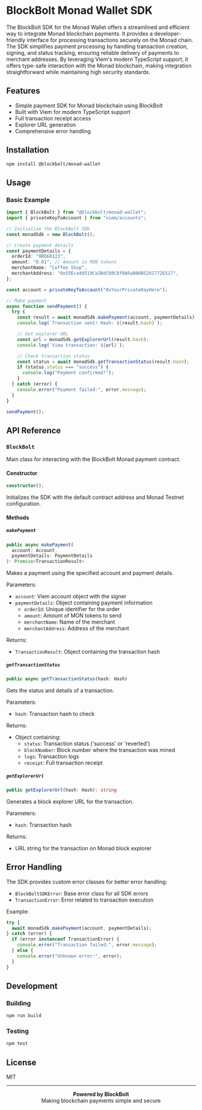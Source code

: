 # BlockBolt Monad Wallet SDK

The BlockBolt SDK for the Monad Wallet offers a streamlined and efficient way to integrate Monad blockchain payments. It provides a developer-friendly interface for processing transactions securely on the Monad chain. The SDK simplifies payment processing by handling transaction creation, signing, and status tracking, ensuring reliable delivery of payments to merchant addresses. By leveraging Viem's modern TypeScript support, it offers type-safe interaction with the Monad blockchain, making integration straightforward while maintaining high security standards.

## Features

- Simple payment SDK for Monad blockchain using BlockBolt
- Built with Viem for modern TypeScript support
- Full transaction receipt access
- Explorer URL generation
- Comprehensive error handling

## Installation

```bash
npm install @blockbolt/monad-wallet
```

## Usage

### Basic Example

```typescript
import { BlockBolt } from "@blockbolt/monad-wallet";
import { privateKeyToAccount } from "viem/accounts";

// Initialize the BlockBolt SDK
const monadSdk = new BlockBolt();

// Create payment details
const paymentDetails = {
  orderId: "ORDER123",
  amount: "0.01", // Amount in MON tokens
  merchantName: "Coffee Shop",
  merchantAddress: "0x55Eca4d519Ca2BdC60C8f886aB00B5281772E517",
};

const account = privateKeyToAccount("0xYourPrivateKeyHere");

// Make payment
async function sendPayment() {
  try {
    const result = await monadSdk.makePayment(account, paymentDetails);
    console.log(`Transaction sent! Hash: ${result.hash}`);

    // Get explorer URL
    const url = monadSdk.getExplorerUrl(result.hash);
    console.log(`View transaction: ${url}`);

    // Check transaction status
    const status = await monadSdk.getTransactionStatus(result.hash);
    if (status.status === "success") {
      console.log("Payment confirmed!");
    }
  } catch (error) {
    console.error("Payment failed:", error.message);
  }
}

sendPayment();
```

## API Reference

### `BlockBolt`

Main class for interacting with the BlockBolt Monad payment contract.

#### Constructor

```typescript
constructor();
```

Initializes the SDK with the default contract address and Monad Testnet configuration.

#### Methods

##### `makePayment`

```typescript
public async makePayment(
  account: Account,
  paymentDetails: PaymentDetails
): Promise<TransactionResult>
```

Makes a payment using the specified account and payment details.

Parameters:

- `account`: Viem account object with the signer
- `paymentDetails`: Object containing payment information
  - `orderId`: Unique identifier for the order
  - `amount`: Amount of MON tokens to send
  - `merchantName`: Name of the merchant
  - `merchantAddress`: Address of the merchant

Returns:

- `TransactionResult`: Object containing the transaction hash

##### `getTransactionStatus`

```typescript
public async getTransactionStatus(hash: Hash)
```

Gets the status and details of a transaction.

Parameters:

- `hash`: Transaction hash to check

Returns:

- Object containing:
  - `status`: Transaction status ('success' or 'reverted')
  - `blockNumber`: Block number where the transaction was mined
  - `logs`: Transaction logs
  - `receipt`: Full transaction receipt

##### `getExplorerUrl`

```typescript
public getExplorerUrl(hash: Hash): string
```

Generates a block explorer URL for the transaction.

Parameters:

- `hash`: Transaction hash

Returns:

- URL string for the transaction on Monad block explorer

## Error Handling

The SDK provides custom error classes for better error handling:

- `BlockBoltSDKError`: Base error class for all SDK errors
- `TransactionError`: Error related to transaction execution

Example:

```typescript
try {
  await monadSdk.makePayment(account, paymentDetails);
} catch (error) {
  if (error instanceof TransactionError) {
    console.error("Transaction failed:", error.message);
  } else {
    console.error("Unknown error:", error);
  }
}
```

## Development

### Building

```bash
npm run build
```

### Testing

```bash
npm test
```

## License

MIT

---

<p align="center">
  <strong>Powered by BlockBolt</strong><br/>
  Making blockchain payments simple and secure
</p>

